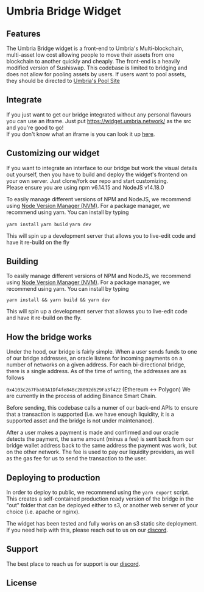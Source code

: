 # Umbria Bridge Widget

## Features

The Umbria Bridge widget is a front-end to Umbria's Multi-blockchain, multi-asset low cost allowing people to move their assets from one blockchain to another quickly and cheaply. The front-end is a heavily modified version of Sushiswap. This codebase is limited to bridging and does not allow for pooling assets by users. If users want to pool assets, they should be directed to [Umbria's Pool Site](https://bridge.umbria.network/pool/)

## Integrate

If you just want to get our bridge integrated without any personal flavours you can use an iframe.
Just put https://widget.umbria.network/ as the src and you're good to go! \
If you don't know what an iframe is you can look it up [here](https://www.w3schools.com/html/html_iframe.asp).

## Customizing our widget

If you want to integrate an interface to our bridge but work the visual details out yourself, then you have to build and deploy the widget's frontend on your own server.
Just clone/fork our repo and start customizing. \
Please ensure you are using npm v6.14.15 and NodeJS v14.18.0

To easily manage different versions of NPM and NodeJS, we recommend using [Node Version Manager (NVM)](https://github.com/nvm-sh/nvm/blob/master/README.md). For a package manager, we recommend using yarn. You can install by typing

`yarn install`
`yarn build`
`yarn dev`

This will spin up a development server that allows you to live-edit code and have it re-build on the fly

## Building

To easily manage different versions of NPM and NodeJS, we recommend using [Node Version Manager (NVM)](https://github.com/nvm-sh/nvm/blob/master/README.md). For a package manager, we recommend using yarn. You can install by typing

`yarn install && yarn build && yarn dev`

This will spin up a development server that allowss you to live-edit code and have it re-build on the fly.

## How the bridge works

Under the hood, our bridge is fairly simple. When a user sends funds to one of our bridge addresses, an oracle listens for incoming payments on a number of networks on a given address. For each bi-directional bridge, there is a single address. As of the time of writing, the addresses are as follows

`0x4103c267Fba03A1Df4fe84Bc28092d629Fa3f422` (Ethereum <-> Polygon)
We are currently in the process of adding Binance Smart Chain.

Before sending, this codebase calls a numer of our back-end APIs to ensure that a transaction is supported (i.e. we have enough liquidity, it is a supported asset and the bridge is not under maintenance).

After a user makes a payment is made and confirmed and our oracle detects the payment, the same amount (minus a fee) is sent back from our bridge wallet address back to the same address the payment was work, but on the other network. The fee is used to pay our liquidity providers, as well as the gas fee for us to send the transaction to the user.

## Deploying to production

In order to deploy to public, we recommend using the `yarn export` script. This creates a self-contained production ready version of the bridge in the "out" folder that can be deployed either to s3, or another web server of your choice (i.e. apache or nginx).

The widget has been tested and fully works on an s3 static site deployment. If you need help with this, please reach out to us on our [discord](https://discord.umbria.network/).

## Support

The best place to reach us for support is our [discord](https://discord.umbria.network/).

## License
